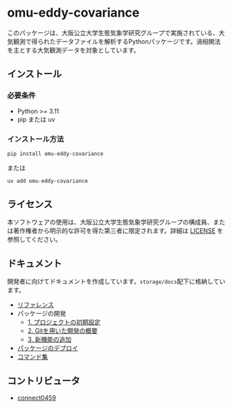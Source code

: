 # omu-eddy-covariance

このパッケージは、大阪公立大学生態気象学研究グループで実施されている、大気観測で得られたデータファイルを解析するPythonパッケージです。渦相関法を主とする大気観測データを対象としています。

## インストール

### 必要条件

- Python >= 3.11
- pip または uv

### インストール方法

```bash
pip install omu-eddy-covariance
```

または

```bash
uv add omu-eddy-covariance
```

## ライセンス

本ソフトウェアの使用は、大阪公立大学生態気象学研究グループの構成員、または著作権者から明示的な許可を得た第三者に限定されます。詳細は [LICENSE](https://github.com/omu-meteorology/omu-eddy-covariance/blob/main/LICENSE) を参照してください。

## ドキュメント

開発者に向けてドキュメントを作成しています。`storage/docs`配下に格納しています。

- [リファレンス](./storage/docs/references.md)
- パッケージの開発
  - [1. プロジェクトの初期設定](./storage/docs/development/1-init-project.md)
  - [2. Gitを用いた開発の概要](./storage/docs/development/2-overview-git.md)
  - [3. 新機能の追加](./storage/docs/development/3-add-features.md)
- [パッケージのデプロイ](./storage/docs/deployment.md)
- [コマンド集](./storage/docs/cmd.md)

## コントリビュータ

- [connect0459](https://github.com/connect0459)
